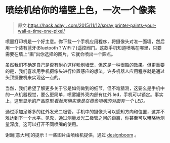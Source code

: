 # 喷绘机给你的墙壁上色，一次一个像素

> 原文:[https://hack aday . com/2015/11/12/spray printer-paints-your-wall-a-time-one-pixel/](https://hackaday.com/2015/11/12/sprayprinter-paints-your-wall-one-pixel-at-a-time/)

喷墨打印机是一个好主意。你下载一个手机应用程序，将摄像头对准一面墙，然后用一个装有蓝牙(Bluetooth？WiFi？)遥控阀门。这款手机知道喷嘴在哪里，只要需要在墙上“画”出你选择的图片，它就会喷出一个圆点。

虽然我们不确定自己是否有耐心这样粉刷墙壁，但这是一种很酷的效果。但更重要的是，我们喜欢用手机摄像头进行位置感应的想法。许多机器人应用程序就是通过头顶摄像机来实现这一点的。

当然，我们希望了解更多关于它是如何做到的细节，但不难猜测，这要么是手机中的一点机器视觉，要么更简单，喷雾罐外壳内部有红外 led，手机可以锁定。事实上，这里显示的产品原型*看起来确实像是在橙色喷嘴的对面有一个 LED。*

通过添加足够多的红外发光二极管，手机中的摄像头可以感知方向和位置，这并不难达到下一个水平。见鬼，通过测量发光二极管之间的距离，你甚至可以粗略地测量深度。这可以打开不同喷嘴的使用。

谢谢[意大利]的提示！一些图片由喷绘机提供，通过 [designboom](http://www.designboom.com/technology/sprayprinter-presents-new-way-to-paint-walls-10-30-2015/) 。